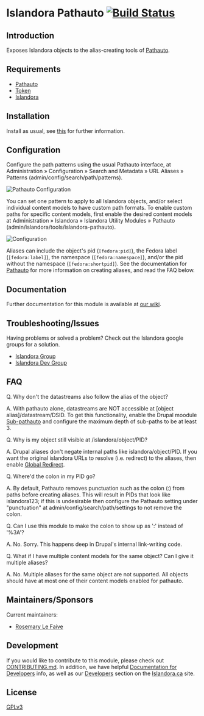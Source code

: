 # Islandora Pathauto [![Build Status](https://travis-ci.org/Islandora/islandora_pathauto.png?branch=7.x)](https://travis-ci.org/Islandora/islandora_pathauto)

## Introduction

Exposes Islandora objects to the alias-creating tools of [Pathauto](https://www.drupal.org/project/pathauto). 

## Requirements

* [Pathauto](https://www.drupal.org/project/pathauto)
* [Token](https://www.drupal.org/project/token)
* [Islandora](https://github.com/Islandora/islandora)

## Installation

Install as usual, see [this](https://drupal.org/documentation/install/modules-themes/modules-7) for further information.

## Configuration

Configure the path patterns using the usual Pathauto interface, at Administration » Configuration » Search and Metadata » URL Aliases » Patterns (admin/config/search/path/patterns). 

![Pathauto Configuration](https://raw.githubusercontent.com/wiki/Islandora/islandora_pathauto/images/sample-pathauto-configuration.png)

You can set one pattern to apply to all Islandora objects, and/or select individual content models to have custom path 
formats. To enable custom paths for specific content models, first enable the desired content models at Administration »
 Islandora » Islandora Utility Modules » Pathauto (admin/islandora/tools/islandora-pathauto).

![Configuration](https://raw.githubusercontent.com/wiki/Islandora/islandora_pathauto/images/islandora-pathauto-configuration.png)

Aliases can include the object's pid (`[fedora:pid]`), the Fedora label (`[fedora:label]`), the namespace (`[fedora:namespace]`), and/or the pid without the namespace (`[fedora:shortpid]`). See the documentation for [Pathauto](https://www.drupal.org/documentation/modules/pathauto) for more information on creating aliases, and read the FAQ below.

## Documentation

Further documentation for this module is available at [our wiki](https://wiki.duraspace.org/display/ISLANDORA/Islandora+Pathauto).

## Troubleshooting/Issues

Having problems or solved a problem? Check out the Islandora google groups for a solution.

* [Islandora Group](https://groups.google.com/forum/?hl=en&fromgroups#!forum/islandora)
* [Islandora Dev Group](https://groups.google.com/forum/?hl=en&fromgroups#!forum/islandora-dev)

## FAQ

Q. Why don't the datastreams also follow the alias of the object?

A. With pathauto alone, datastreams are NOT accessible at [object alias]/datastream/DSID. To get this functionality, enable the Drupal moodule [Sub-pathauto](https://www.drupal.org/project/subpathauto) and configure the maximum depth of sub-paths to be at least 3.

Q. Why is my object still visible at /islandora/object/PID?

A. Drupal aliases don't negate internal paths like islandora/object/PID. If you want the original islandora URLs to resolve (i.e. redirect) to the aliases, then enable [Global Redirect](https://www.drupal.org/project/globalredirect).

Q. Where'd the colon in my PID go?

A. By default, Pathauto removes punctuation such as the colon (:) from paths before creating aliases. This will result in PIDs that look like islandora123; if this is undesirable then configure the Pathauto setting under "punctuation"  at admin/config/search/path/settings to not remove the colon.
 
Q. Can I use this module to make the colon to show up as ':' instead of '%3A'?

A. No. Sorry. This happens deep in Drupal's internal link-writing code. 

Q. What if I have multiple content models for the same object? Can I give it multiple aliases?

A. No. Multiple aliases for the same object are not supported. All objects should have at most one of their content models enabled for pathauto.

## Maintainers/Sponsors

Current maintainers:

* [Rosemary Le Faive](https://github.com/rosiel)

## Development

If you would like to contribute to this module, please check out [CONTRIBUTING.md](CONTRIBUTING.md). In addition, we have helpful [Documentation for Developers](https://github.com/Islandora/islandora/wiki#wiki-documentation-for-developers) info, as well as our [Developers](http://islandora.ca/developers) section on the [Islandora.ca](http://islandora.ca) site.

## License

[GPLv3](http://www.gnu.org/licenses/gpl-3.0.txt)
